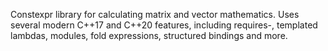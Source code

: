 Constexpr library for calculating matrix and vector mathematics. Uses several modern C++17 and C++20 features, including requires-, templated lambdas, modules, fold expressions, structured bindings and more. 

